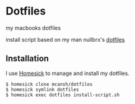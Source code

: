 # Dotfiles

my macbooks dotfiles

install script based on my man nullbrx's [dotfiles](https://github.com/nullbrx/dotfiles)

## Installation

I use [Homesick](https://github.com/technicalpickles/homesick) to manage and install my dotfiles.

```
$ homesick clone mcansh/dotfiles
$ homesick symlink dotfiles
$ homesick exec dotfiles install-script.sh
```
